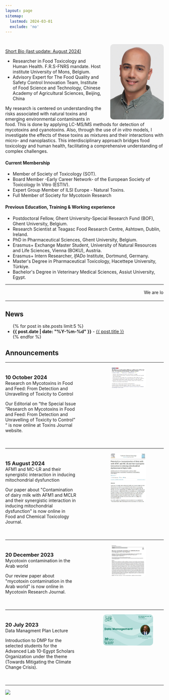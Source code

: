 ```yaml
---
layout: page
sitemap:
  lastmod: 2024-03-01
  exclude: 'no'
---
```

<br />
<!-- Profile picture -->
<img class="ProfilePic" img width="170" align="right" alt="Mohamed Fathi Abdallah" style="float: right; margin-left: 28px; margin-up: 30px; border-radius: 10px; background-color: rgba(255, 255, 255, 0.5);" src="mohamed_fathi_abdallah_2023(2).jpg">

<u>Short Bio (last update: August 2024)</u>

- Researcher in Food Toxicology and Human Health. F.R.S-FNRS mandate. Host institute University of Mons, Belgium.
- Advisory Expert for The Food Quality and Safety Control Innovation Team, Institute of Food Science
and Technology, Chinese Academy of Agricultural Sciences, Beijing, China

My research is centered on understanding the risks associated with natural toxins and emerging environmental contaminants in food. This is done by applying LC-MS/MS methods for detection of mycotoxins and cyanotoxins. Also, through the use of _in vitro_ models, I investigate the effects of these toxins as mixtures and their interactions with micro- and nanoplastics. 
This interdisciplinary approach bridges food toxicology and human health, facilitating a comprehensive understanding of complex challenges.
<br />
#### Current Membership
- Member of Society of Toxicology (SOT).
- Board Member -Early Career Network- of the European Society of Toxicology In Vitro (ESTIV).
- Expert Group Member of ILSI Europe - Natural Toxins.
- Full Member of Society for Mycotoxin Research

#### Previous Education, Training & Working experience

- Postdoctoral Fellow, Ghent University-Special Research Fund (BOF), Ghent University, Belgium.
- Research Scientist at Teagasc Food Research Centre, Ashtown, Dublin, Ireland.
- PhD in Pharmaceutical Sciences, Ghent University, Belgium.
- Erasmus+ Exchange Master Student, University of Natural Resources and Life Sciences, Vienna (BOKU), Austria.
- Erasmus+ Intern Researcher, _IfADo_ Institute, Dortmund, Germany.
- Master's Degree in Pharmaceutical Toxicology, Hacettepe University, Türkiye.
- Bachelor's Degree in Veterinary Medical Sciences, Assiut University, Egypt.

**  **
<html>
<marquee behavior="scroll" direction="left" scrollamount="3">
We are looking for motivated students and researchers to join our group. Please contact me for more details. 我们正在寻找积极进取的学生和研究人员加入您的团队. 请联系我了解更多详情 &emsp; 
</marquee>
<hr />
<style>
    .a2a_kit {
        float: right; /* Float the div to the right */
        margin: 10px; /* Add some margin for spacing */
    }
</style>
<!-- News and Announcement -->
<div>
  <h2>News</h2>
  <ul>
    {% for post in site.posts limit:5 %}
    <li><span style="font-weight: bold;">{{ post.date | date: "%Y-%m-%d" }}</span> - <a href="{{ post.url }}">{{ post.title }}</a></li>
    {% endfor %}
  </ul>
</div>

<!-- Announcement -->
<div>
  <h2>Announcements</h2>
   <hr />
  <div style="display: flex; flex-wrap: wrap;">
    <div style="flex: 1; margin-right: 50px; margin-bottom: 20px;">
      <h3 style="margin-bottom: 0;">10 October 2024</h3>
      <p style="margin-top: 0;">Research on Mycotoxins in Food and Feed: From Detection and Unravelling of Toxicity to Control</p>
      <p>Our Editorial on “the Special Issue “Research on Mycotoxins in Food and Feed: From Detection and Unravelling of Toxicity to Control” “ is now online at Toxins Journal website.</p>
   </div>
    <div style="flex: 1; margin-bottom: 20px;">
      <img src="/images/2024_10_10.PNG" alt="publication" style="width: 50%; max-width: 400px; display: block; margin-left: auto; margin-right: auto; border-radius: 10px;">
    </div>
  </div>
  <hr />
  <div style="display: flex; flex-wrap: wrap;">
    <div style="flex: 1; margin-right: 50px; margin-bottom: 20px;">
      <h3 style="margin-bottom: 0;">15 August 2024</h3>
      <p style="margin-top: 0;">AFM1 and MC-LR and their synergistic interaction in inducing mitochondrial dysfunction</p>
      <p>Our paper about "Contamination of dairy milk with AFM1 and MCLR and their synergistic interaction in inducing mitochondrial dysfunction" is now online in Food and Chemical Toxicology Journal.</p>
   </div>
    <div style="flex: 1; margin-bottom: 20px;">
      <img src="/images/2024_08_15.JPG" alt="publication" style="width: 50%; max-width: 400px; display: block; margin-left: auto; margin-right: auto; border-radius: 10px;">
    </div>
  </div>
  <hr />
  <div style="display: flex; flex-wrap: wrap;">
    <div style="flex: 1; margin-right: 50px; margin-bottom: 20px;">
      <h3 style="margin-bottom: 0;">20 December 2023</h3>
      <p style="margin-top: 0;">Mycotoxin contamination in the Arab world</p>
      <p>Our review paper about "mycotoxin contamination in the Arab world" is now online in Mycotoxin Research Journal.</p>
   </div>
    <div style="flex: 1; margin-bottom: 20px;">
      <img src="/images/2023_12_20.PNG" alt="publication" style="width: 50%; max-width: 400px; display: block; margin-left: auto; margin-right: auto; border-radius: 10px;">
    </div>
  </div>
  <hr />
  <div style="display: flex; flex-wrap: wrap;">
    <div style="flex: 1; margin-right: 50px; margin-bottom: 20px;">
      <h3 style="margin-bottom: 0;">20 July 2023</h3>
      <p style="margin-top: 0;">Data Managment Plan Lecture</p>
      <p>Introduction to DMP for the selected students for the Advanced Lab 10-Egypt Scholars Organization under the theme (Towards Mitigating the Climate Change Crisis).</p>
    </div>
    <div style="flex: 1; margin-bottom: 20px;">
      <img src="/images/2023_07_30.jpeg" alt="Special issue" style="width: 70%; max-width: 400px; display: block; margin-left: auto; margin-right: auto; border-radius: 10px;">
    </div>
  </div>
  <hr />
</div>

<!-- AddToAny BEGIN -->
<div class="a2a_kit a2a_kit_size_32 a2a_default_style">
    <a class="a2a_dd" href="https://www.addtoany.com/share"></a>
    <a class="a2a_button_facebook"></a>
    <a class="a2a_button_linkedin"></a>
    <a class="a2a_button_x"></a>
    <a class="a2a_button_microsoft_teams"></a>
    <a class="a2a_button_whatsapp"></a>
    <a class="a2a_button_pinterest"></a>
    <a class="a2a_button_email"></a>
</div>
<script>
    var a2a_config = a2a_config || {};
    a2a_config.num_services = 12;
</script>
<script async src="https://static.addtoany.com/menu/page.js"></script>
<!-- AddToAny END -->

<a href="https://mapmyvisitors.com/web/1bvu3"  title="Visit tracker"><img src="https://mapmyvisitors.com/map.png?d=kutvpm4t6Qxf4czmSsSz26dA5aYOrP3YLbkGJi-uHv8&cl=ffffff" /></a>
